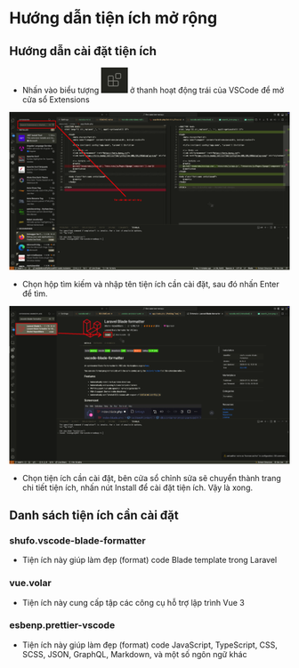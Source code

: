 <!--
 Copyright 2025 lesongvi

 Licensed under the Apache License, Version 2.0 (the "License");
 you may not use this file except in compliance with the License.
 You may obtain a copy of the License at

     https://www.apache.org/licenses/LICENSE-2.0

 Unless required by applicable law or agreed to in writing, software
 distributed under the License is distributed on an "AS IS" BASIS,
 WITHOUT WARRANTIES OR CONDITIONS OF ANY KIND, either express or implied.
 See the License for the specific language governing permissions and
 limitations under the License.
-->

# Hướng dẫn tiện ích mở rộng

## Hướng dẫn cài đặt tiện ích

-   Nhấn vào biểu tượng ![Extensions](/docs/assets/extensions_icon.png) ở thanh hoạt động trái của VSCode để mở cửa sổ Extensions

![search extensions](/docs/assets/search_extensions.png)

-   Chọn hộp tìm kiếm và nhập tên tiện ích cần cài đặt, sau đó nhấn Enter để tìm.

![install extensions](/docs/assets/install_extension.png)

-   Chọn tiện ích cần cài đặt, bên cửa sổ chỉnh sửa sẽ chuyển thành trang chi tiết tiện ích, nhấn nút Install để cài đặt tiện ích. Vậy là xong.

## Danh sách tiện ích cần cài đặt

### shufo.vscode-blade-formatter

-   Tiện ích này giúp làm đẹp (format) code Blade template trong Laravel

### vue.volar

-   Tiện ích này cung cấp tập các công cụ hỗ trợ lập trình Vue 3

### esbenp.prettier-vscode

-   Tiện ích này giúp làm đẹp (format) code JavaScript, TypeScript, CSS, SCSS, JSON, GraphQL, Markdown, và một số ngôn ngữ khác
